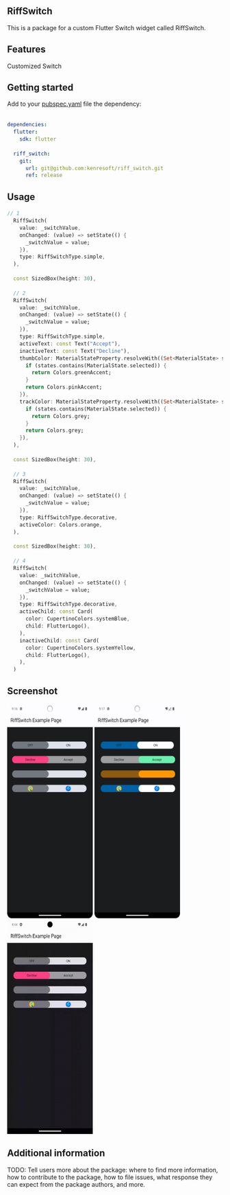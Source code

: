 ## RiffSwitch

This is a package for a custom Flutter Switch widget called RiffSwitch.

## Features

Customized Switch

## Getting started

Add to your [pubspec.yaml](pubspec.yaml) file the dependency:

```yaml

dependencies:
  flutter:
    sdk: flutter

  riff_switch:
    git: 
      url: git@github.com:kenresoft/riff_switch.git
      ref: release

```

## Usage

```dart
// 1
  RiffSwitch(
    value: _switchValue,
    onChanged: (value) => setState(() {
      _switchValue = value;
    }),
    type: RiffSwitchType.simple,
  ),

  const SizedBox(height: 30),

  // 2
  RiffSwitch(
    value: _switchValue,
    onChanged: (value) => setState(() {
      _switchValue = value;
    }),
    type: RiffSwitchType.simple,
    activeText: const Text("Accept"),
    inactiveText: const Text("Decline"),
    thumbColor: MaterialStateProperty.resolveWith((Set<MaterialState> states) {
      if (states.contains(MaterialState.selected)) {
        return Colors.greenAccent;
      }
      return Colors.pinkAccent;
    }),
    trackColor: MaterialStateProperty.resolveWith((Set<MaterialState> states) {
      if (states.contains(MaterialState.selected)) {
        return Colors.grey;
      }
      return Colors.grey;
    }),
  ),

  const SizedBox(height: 30),

  // 3
  RiffSwitch(
    value: _switchValue,
    onChanged: (value) => setState(() {
      _switchValue = value;
    }),
    type: RiffSwitchType.decorative,
    activeColor: Colors.orange,
  ),

  const SizedBox(height: 30),

  // 4
  RiffSwitch(
    value: _switchValue,
    onChanged: (value) => setState(() {
      _switchValue = value;
    }),
    type: RiffSwitchType.decorative,
    activeChild: const Card(
      color: CupertinoColors.systemBlue,
      child: FlutterLogo(),
    ),
    inactiveChild: const Card(
      color: CupertinoColors.systemYellow,
      child: FlutterLogo(),
    ),
  )
```


## Screenshot

<img alt="Screenshot 1" height="500" src="screenshots\Screenshot_1.png" title="Screenshot 1" width="200"/>

<img alt="Screenshot 2" height="500" src="screenshots\Screenshot_2.png" title="Screenshot 2" width="200"/>

<img alt="Screen Record" height="500" src="screenshots\Screen_recording_1.gif" title="Screen Record" width="200"/>


## Additional information

TODO: Tell users more about the package: where to find more information, how to
contribute to the package, how to file issues, what response they can expect
from the package authors, and more.
